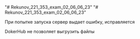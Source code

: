 "# Rekunov_221_353_exam_02_06_06_23" 
"# Rekunov_221_353_exam_02_06_06_23" 

При попытке запуска сервер выдает ошибку, исправляется

DokerHub не позволяет выгрузить файлы
